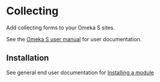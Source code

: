 # Collecting

Add collecting forms to your Omeka S sites.

See the [Omeka S user manual](http://dev.omeka.org/docs/s/user-manual/modules/collecting/) for user documentation.

## Installation

See general end user documentation for [Installing a module](http://dev.omeka.org/docs/s/user-manual/modules/modules/#installing-modules)
